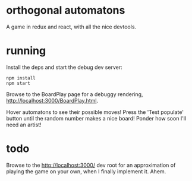 orthogonal automatons
=====================

A game in redux and react, with all the nice devtools.

running
=======

Install the deps and start the debug dev server:

    npm install
    npm start

Browse to the BoardPlay page for a debuggy rendering,
[http://localhost:3000/BoardPlay.html](http://localhost:3000/BoardPlay.html).

Hover automatons to see their possible moves! Press the 'Test populate' button
until the random number makes a nice board! Ponder how soon I'll need an 
artist!

todo
====

Browse to the [http://localhost:3000/](http://localhost:3000/) dev root 
for an approximation of playing the game on your own, when I finally implement it. Ahem.
